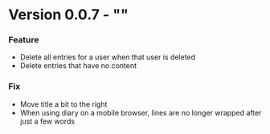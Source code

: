 # Version 0.0.7 - ""

### Feature

* Delete all entries for a user when that user is deleted
* Delete entries that have no content

### Fix

* Move title a bit to the right
* When using diary on a mobile browser, lines are no longer wrapped after just a few words